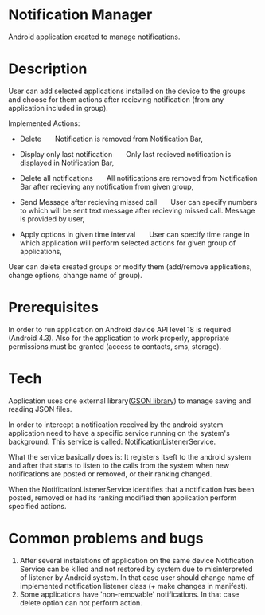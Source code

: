 # Notification Manager

Android application created to manage notifications.


# Description

User can add selected applications installed on the device to the groups and choose for them actions after recieving notification (from any application included in group).

Implemented Actions:

- Delete
&nbsp;&nbsp;&nbsp;&nbsp;&nbsp;&nbsp;Notification is removed from Notification Bar,
- Display only last notification
&nbsp;&nbsp;&nbsp;&nbsp;&nbsp;&nbsp;Only last recieved notification is displayed in Notification Bar,

- Delete all notifications
&nbsp;&nbsp;&nbsp;&nbsp;&nbsp;&nbsp;All notifications are removed from Notification Bar after recieving any notification from given group,

- Send Message after recieving missed call
&nbsp;&nbsp;&nbsp;&nbsp;&nbsp;&nbsp;User can specify numbers to which will be sent text message after recieving missed call. Message is provided by user,
- Apply options in given time interval
&nbsp;&nbsp;&nbsp;&nbsp;&nbsp;&nbsp;User can specify time range in which application will perform selected actions for given group of applications,

User can delete created groups or modify them (add/remove applications, change options, change name of group).

# Prerequisites

In order to run application on Android device API level 18 is required (Android 4.3).
Also for the application to work properly, appropriate permissions must be granted (access to contacts, sms, storage).

# Tech

Application uses one external library([GSON library][df1]) to manage saving and reading JSON files.

In order to intercept a notification received by the android system application need to have a specific service running on the system's background. This service is called: NotificationListenerService.

What the service basically does is: It registers itseft to the android system and after that starts to listen to the calls from the system when new notifications are posted or removed, or their ranking changed.

When the NotificationListenerService identifies that a notification has been posted, removed or had its ranking modified then application perform specified actions.

# Common problems and bugs

1) After several instalations of application on the same device Notification Service can be killed and not restored by system due to misinterpreted of listener by Android system. In that case user should change name of implemented notification listener class (+ make changes in manifest).
2) Some applications have 'non-removable' notifications. In that case delete option can not perform action.

[df1]: <https://github.com/google/gson>
